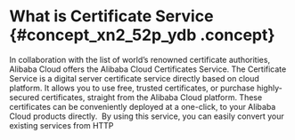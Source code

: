 # What is Certificate Service {#concept_xn2_52p_ydb .concept}

In collaboration with the list of world’s renowned certificate authorities, Alibaba Cloud offers the Alibaba Cloud Certificates Service. The Certificate Service is a digital server certificate service directly based on cloud platform. It allows you to use free, trusted certificates, or purchase highly-secured certificates, straight from the Alibaba Cloud platform. These certificates can be conveniently deployed at a one-click, to your Alibaba Cloud products directly.  By using this service, you can easily convert your existing services from HTTP 

